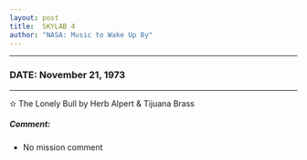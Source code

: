 ```yaml
---
layout: post
title:  SKYLAB 4
author: "NASA: Music to Wake Up By"
---
```


----
### DATE: November 21, 1973
----
✫ The Lonely Bull by Herb Alpert & Tijuana Brass

##### Comment:
* No mission comment
